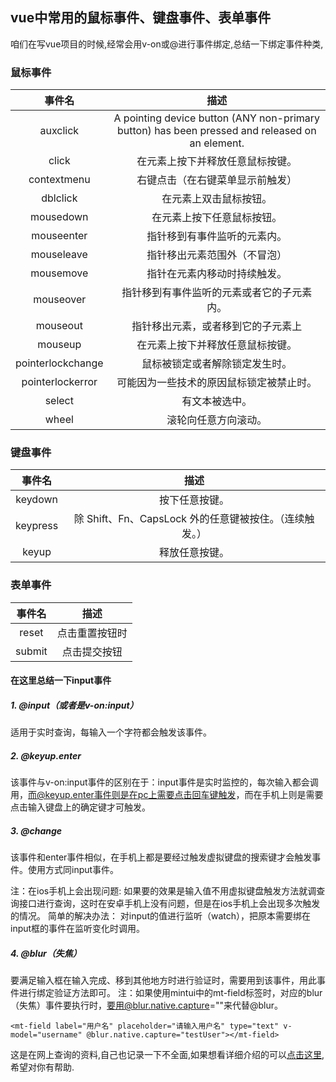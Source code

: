 ## vue中常用的鼠标事件、键盘事件、表单事件

咱们在写vue项目的时候,经常会用v-on或@进行事件绑定,总结一下绑定事件种类,

### 鼠标事件

|      事件名       |                             描述                             |
| :---------------: | :----------------------------------------------------------: |
|     auxclick      | A pointing device button (ANY non-primary button) has been pressed and released on an element. |
|       click       |               在元素上按下并释放任意鼠标按键。               |
|    contextmenu    |               右键点击（在右键菜单显示前触发）               |
|     dblclick      |                    在元素上双击鼠标按钮。                    |
|     mousedown     |                  在元素上按下任意鼠标按钮。                  |
|    mouseenter     |                 指针移到有事件监听的元素内。                 |
|    mouseleave     |                 指针移出元素范围外（不冒泡）                 |
|     mousemove     |                 指针在元素内移动时持续触发。                 |
|     mouseover     |          指针移到有事件监听的元素或者它的子元素内。          |
|     mouseout      |              指针移出元素，或者移到它的子元素上              |
|      mouseup      |               在元素上按下并释放任意鼠标按键。               |
| pointerlockchange |                鼠标被锁定或者解除锁定发生时。                |
| pointerlockerror  |           可能因为一些技术的原因鼠标锁定被禁止时。           |
|      select       |                        有文本被选中。                        |
|       wheel       |                     滚轮向任意方向滚动。                     |

### 键盘事件

|  事件名  |                          描述                           |
| :------: | :-----------------------------------------------------: |
| keydown  |                     按下任意按键。                      |
| keypress | 除 Shift、Fn、CapsLock 外的任意键被按住。（连续触发。） |
|  keyup   |                     释放任意按键。                      |

### 表单事件

| 事件名 |      描述      |
| :----: | :------------: |
| reset  | 点击重置按钮时 |
| submit |  点击提交按钮  |

#### 在这里总结一下input事件

##### 1. @input（或者是v-on:input）

适用于实时查询，每输入一个字符都会触发该事件。

##### 2. @keyup.enter

该事件与v-on:input事件的区别在于：input事件是实时监控的，每次输入都会调用，而@keyup.enter事件则是在pc上需要点击回车键触发，而在手机上则是需要点击输入键盘上的确定键才可触发。

##### 3. @change

该事件和enter事件相似，在手机上都是要经过触发虚拟键盘的搜索键才会触发事件。使用方式同input事件。

注：在ios手机上会出现问题:
如果要的效果是输入值不用虚拟键盘触发方法就调查询接口进行查询，这时在安卓手机上没有问题，但是在ios手机上会出现多次触发的情况。
简单的解决办法：
对input的值进行监听（watch），把原本需要绑在input框的事件在监听变化时调用。

##### 4. @blur（失焦）

要满足输入框在输入完成、移到其他地方时进行验证时，需要用到该事件，用此事件进行绑定验证方法即可。
注：如果使用mintui中的mt-field标签时，对应的blur（失焦）事件要执行时，要用@blur.native.capture=""来代替@blur。

```vue
<mt-field label="用户名" placeholder="请输入用户名" type="text" v-model="username" @blur.native.capture="testUser"></mt-field>
```

这是在网上查询的资料,自己也记录一下不全面,如果想看详细介绍的可以[点击这里](https://blog.csdn.net/zlfing/article/details/109745657),希望对你有帮助.

